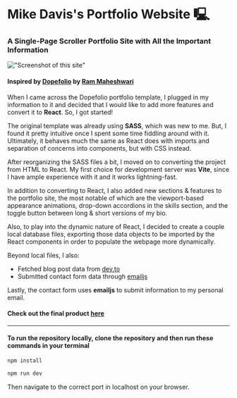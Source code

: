 # Mike Davis's Portfolio Website 🖳

### A Single-Page Scroller Portfolio Site with All the Important Information

!["Screenshot of this site"](public/gif/mds-screenshot.gif)

#### Inspired by [Dopefolio](https://github.com/rammcodes/Dopefolio) by [Ram Maheshwari](https://github.com/rammcodes)

When I came across the Dopefolio portfolio template, I plugged in my information to it and decided that I would like to add more features and convert it to **React**. So, I got started!

The original template was already using **SASS**, which was new to me. But, I found it pretty intuitive once I spent some time fiddling around with it. Ultimately, it behaves much the same as React does with imports and separation of concerns into components, but with CSS instead.

After reorganizing the SASS files a bit, I moved on to converting the project from HTML to React. My first choice for development server was **Vite**, since I have ample experience with it and it works lightning-fast.

In addition to converting to React, I also added new sections & features to the portfolio site, the most notable of which are the viewport-based appearance animations, drop-down accordions in the skills section, and the toggle button between long & short versions of my bio.

Also, to play into the dynamic nature of React, I decided to create a couple local database files, exporting those data objects to be imported by the React components in order to populate the webpage more dynamically.

Beyond local files, I also:
- Fetched blog post data from [dev.to](https://dev.to/mikedavissoftware)
- Submitted contact form data through [emailjs](https://www.emailjs.com/)

Lastly, the contact form uses **emailjs** to submit information to my personal email.

#### Check out the final product [here](https://mikedavissoftware.com/)

---

#### To run the repository locally, clone the repository and then run these commands in your terminal

```bash
npm install

npm run dev
```

Then navigate to the correct port in localhost on your browser.